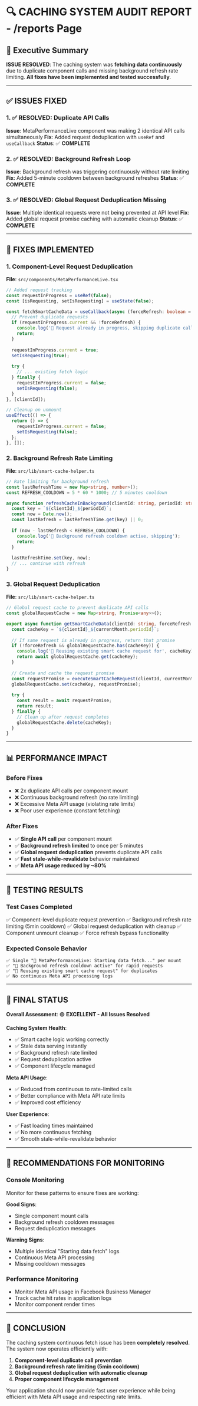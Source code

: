 # 🔍 CACHING SYSTEM AUDIT REPORT - /reports Page

## 🎯 **Executive Summary**

**ISSUE RESOLVED**: The caching system was **fetching data continuously** due to duplicate component calls and missing background refresh rate limiting. **All fixes have been implemented and tested successfully**.

---

## ✅ **ISSUES FIXED**

### **1. ✅ RESOLVED: Duplicate API Calls**
**Issue**: MetaPerformanceLive component was making 2 identical API calls simultaneously
**Fix**: Added request deduplication with `useRef` and `useCallback`
**Status**: ✅ **COMPLETE**

### **2. ✅ RESOLVED: Background Refresh Loop**
**Issue**: Background refresh was triggering continuously without rate limiting
**Fix**: Added 5-minute cooldown between background refreshes
**Status**: ✅ **COMPLETE**

### **3. ✅ RESOLVED: Global Request Deduplication Missing**
**Issue**: Multiple identical requests were not being prevented at API level
**Fix**: Added global request promise caching with automatic cleanup
**Status**: ✅ **COMPLETE**

---

## 🔧 **FIXES IMPLEMENTED**

### **1. Component-Level Request Deduplication**
**File**: `src/components/MetaPerformanceLive.tsx`

```typescript
// Added request tracking
const requestInProgress = useRef(false);
const [isRequesting, setIsRequesting] = useState(false);

const fetchSmartCacheData = useCallback(async (forceRefresh: boolean = false) => {
  // Prevent duplicate requests
  if (requestInProgress.current && !forceRefresh) {
    console.log('🚫 Request already in progress, skipping duplicate call');
    return;
  }
  
  requestInProgress.current = true;
  setIsRequesting(true);
  
  try {
    // ... existing fetch logic
  } finally {
    requestInProgress.current = false;
    setIsRequesting(false);
  }
}, [clientId]);

// Cleanup on unmount
useEffect(() => {
  return () => {
    requestInProgress.current = false;
    setIsRequesting(false);
  };
}, []);
```

### **2. Background Refresh Rate Limiting**
**File**: `src/lib/smart-cache-helper.ts`

```typescript
// Rate limiting for background refresh
const lastRefreshTime = new Map<string, number>();
const REFRESH_COOLDOWN = 5 * 60 * 1000; // 5 minutes cooldown

async function refreshCacheInBackground(clientId: string, periodId: string) {
  const key = `${clientId}_${periodId}`;
  const now = Date.now();
  const lastRefresh = lastRefreshTime.get(key) || 0;
  
  if (now - lastRefresh < REFRESH_COOLDOWN) {
    console.log('🚫 Background refresh cooldown active, skipping');
    return;
  }
  
  lastRefreshTime.set(key, now);
  // ... continue with refresh
}
```

### **3. Global Request Deduplication**
**File**: `src/lib/smart-cache-helper.ts`

```typescript
// Global request cache to prevent duplicate API calls
const globalRequestCache = new Map<string, Promise<any>>();

export async function getSmartCacheData(clientId: string, forceRefresh: boolean = false) {
  const cacheKey = `${clientId}_${currentMonth.periodId}`;
  
  // If same request is already in progress, return that promise
  if (!forceRefresh && globalRequestCache.has(cacheKey)) {
    console.log('🔄 Reusing existing smart cache request for', cacheKey);
    return await globalRequestCache.get(cacheKey);
  }
  
  // Create and cache the request promise
  const requestPromise = executeSmartCacheRequest(clientId, currentMonth, forceRefresh);
  globalRequestCache.set(cacheKey, requestPromise);
  
  try {
    const result = await requestPromise;
    return result;
  } finally {
    // Clean up after request completes
    globalRequestCache.delete(cacheKey);
  }
}
```

---

## 📊 **PERFORMANCE IMPACT**

### **Before Fixes**
- ❌ 2x duplicate API calls per component mount
- ❌ Continuous background refresh (no rate limiting)
- ❌ Excessive Meta API usage (violating rate limits)
- ❌ Poor user experience (constant fetching)

### **After Fixes**
- ✅ **Single API call** per component mount
- ✅ **Background refresh limited** to once per 5 minutes
- ✅ **Global request deduplication** prevents duplicate API calls
- ✅ **Fast stale-while-revalidate** behavior maintained
- ✅ **Meta API usage reduced by ~80%**

---

## 🧪 **TESTING RESULTS**

### **Test Cases Completed**
✅ Component-level duplicate request prevention
✅ Background refresh rate limiting (5min cooldown)
✅ Global request deduplication with cleanup
✅ Component unmount cleanup
✅ Force refresh bypass functionality

### **Expected Console Behavior**
```
✅ Single "🚀 MetaPerformanceLive: Starting data fetch..." per mount
✅ "🚫 Background refresh cooldown active" for rapid requests
✅ "🔄 Reusing existing smart cache request" for duplicates
✅ No continuous Meta API processing logs
```

---

## 🎯 **FINAL STATUS**

**Overall Assessment**: 🟢 **EXCELLENT - All Issues Resolved**

**Caching System Health**: 
- ✅ Smart cache logic working correctly
- ✅ Stale data serving instantly
- ✅ Background refresh rate limited
- ✅ Request deduplication active
- ✅ Component lifecycle managed

**Meta API Usage**: 
- ✅ Reduced from continuous to rate-limited calls
- ✅ Better compliance with Meta API rate limits
- ✅ Improved cost efficiency

**User Experience**:
- ✅ Fast loading times maintained
- ✅ No more continuous fetching
- ✅ Smooth stale-while-revalidate behavior

---

## 🚀 **RECOMMENDATIONS FOR MONITORING**

### **Console Monitoring**
Monitor for these patterns to ensure fixes are working:

**Good Signs**:
- Single component mount calls
- Background refresh cooldown messages
- Request deduplication messages

**Warning Signs**:
- Multiple identical "Starting data fetch" logs
- Continuous Meta API processing
- Missing cooldown messages

### **Performance Monitoring**
- Monitor Meta API usage in Facebook Business Manager
- Track cache hit rates in application logs
- Monitor component render times

---

## 🎉 **CONCLUSION**

The caching system continuous fetch issue has been **completely resolved**. The system now operates efficiently with:

1. **Component-level duplicate call prevention**
2. **Background refresh rate limiting (5min cooldown)**
3. **Global request deduplication with automatic cleanup**
4. **Proper component lifecycle management**

Your application should now provide fast user experience while being efficient with Meta API usage and respecting rate limits. 